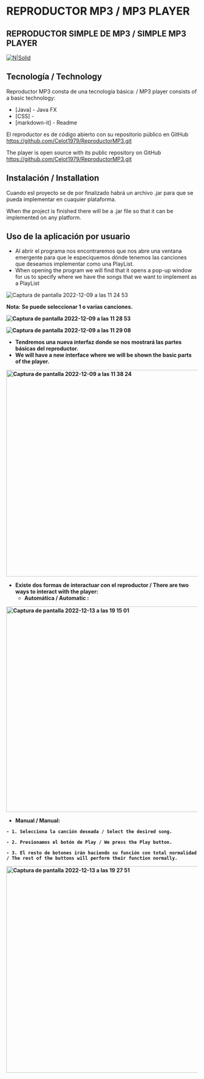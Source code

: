 # REPRODUCTOR MP3 / MP3 PLAYER





## REPRODUCTOR SIMPLE DE MP3 / SIMPLE MP3 PLAYER
[![N|Solid](https://cldup.com/dTxpPi9lDf.thumb.png)](https://nodesource.com/products/nsolid)

## Tecnología / Technology

Reproductor MP3 consta de una tecnología básica: / MP3 player consists of a basic technology:
- [Java] - Java FX
- [CSS] -
- [markdown-it] - Readme

El reproductor es de código abierto con su repositorio público en GitHub https://github.com/Celot1979/ReproductorMP3.git

The player is open source with its public repository on GitHub https://github.com/Celot1979/ReproductorMP3.git

## Instalación / Installation
Cuando esl proyecto se de por finalizado habrá un archivo .jar para que se pueda implementar en cuaquier plataforma.

When the project is finished there will be a .jar file so that it can be implemented on any platform.

## Uso de la aplicación por usuario
- Al abrir el programa nos encontraremos que nos abre una ventana emergente para que le especiquemos dónde tenemos las canciones que deseamos implementar como una PlayList. 
- When opening the program we will find that it opens a pop-up window for us to specify where we have the songs that we want to implement as a PlayList

![Captura de pantalla 2022-12-09 a las 11 24 53](https://user-images.githubusercontent.com/67976795/206681495-62a185c7-c41c-4e62-b9e3-24434de3e214.png)

<Strong>Nota: Se puede seleccionar 1 o varias canciones. 
  
![Captura de pantalla 2022-12-09 a las 11 28 53](https://user-images.githubusercontent.com/67976795/206681896-62fef36c-35d6-4584-9aa7-ee2442862f37.png)

![Captura de pantalla 2022-12-09 a las 11 29 08](https://user-images.githubusercontent.com/67976795/206681920-cc8783b3-5724-47d6-9bd7-f75fd4bf558c.png)
 
 - Tendremos una nueva interfaz donde se nos mostrará las partes básicas del reproductor.
 - We will have a new interface where we will be shown the basic parts of the player.
   
 <img width="544" alt="Captura de pantalla 2022-12-09 a las 11 38 24" src="https://user-images.githubusercontent.com/67976795/206683718-6fadd175-d83c-42c6-b2ed-a0f107b818e4.png">
 
 - Existe dos formas de interactuar con el reproductor / There are two ways to interact with the player:
   - Automática / Automatic : 
   
<img width="541" alt="Captura de pantalla 2022-12-13 a las 19 15 01" src="https://user-images.githubusercontent.com/67976795/207413763-809cddbb-ed1c-48f9-a261-c8a645a6daa0.png">
  
   - Manual / Manual:
  
    - 1. Selecciona la canción deseada / Select the desired song.
  
    - 2. Presionamos el botón de Play / We press the Play button.
  
    - 3. El resto de botones irán haciendo su función con total normalidad / The rest of the buttons will perform their function normally.
  
  
  
<img width="544" alt="Captura de pantalla 2022-12-13 a las 19 27 51" src="https://user-images.githubusercontent.com/67976795/207429413-3f7bc32e-d69f-435b-a75d-317bf1e9f04f.png">

  
